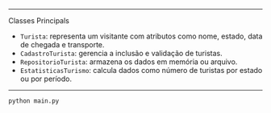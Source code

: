 
---

 Classes Principals

- `Turista`: representa um visitante com atributos como nome, estado, data de chegada e transporte.
- `CadastroTurista`: gerencia a inclusão e validação de turistas.
- `RepositorioTurista`: armazena os dados em memória ou arquivo.
- `EstatisticasTurismo`: calcula dados como número de turistas por estado ou por período.

---



```bash
python main.py
